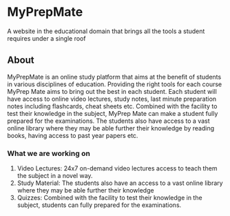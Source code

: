 # MyPrepMate
A website in the educational domain that brings all the tools a student requires under a single roof
## About
MyPrepMate is an online study platform that aims at the benefit of students in various disciplines of education. Providing the right tools for each course MyPrep Mate aims to bring out the best in each student. Each student will have access to online video lectures, study notes, last minute preparation notes including flashcards, cheat sheets etc. Combined with the facility to test their knowledge in the subject, MyPrep Mate can make a student fully prepared for the examinations. The students also have access to a vast online library where they may be able further their knowledge by reading books, having access to past year papers etc.

### What we are working on 
1. Video Lectures: 24x7 on-demand video lectures access to teach them the subject in a novel way.
2. Study Material: The students also have an access to a vast online library where they may be able further their knowledge
3. Quizzes: Combined with the facility to test their knowledge in the subject, students can fully prepared for the examinations.
